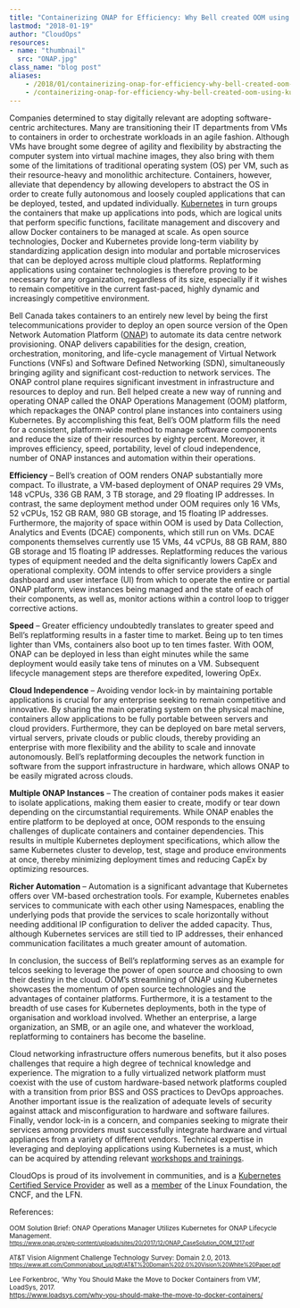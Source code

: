 ```yaml
---
title: "Containerizing ONAP for Efficiency: Why Bell created OOM using Kubernetes"
lastmod: "2018-01-19"
author: "CloudOps"
resources:
- name: "thumbnail"
  src: "ONAP.jpg"
class_name: "blog post"
aliases:
    - /2018/01/containerizing-onap-for-efficiency-why-bell-created-oom-using-kubernetes/
    - /containerizing-onap-for-efficiency-why-bell-created-oom-using-kubernetes/
---
```


<p>Companies determined to stay digitally relevant are adopting software-centric architectures. Many are transitioning their IT departments from VMs to containers in order to orchestrate workloads in an agile fashion. Although VMs have brought some degree of agility and flexibility by abstracting the computer system into virtual machine images, they also bring with them some of the limitations of traditional operating system (OS) per VM, such as their resource-heavy and monolithic architecture. Containers, however, alleviate that dependency by allowing developers to abstract the OS in order to create fully autonomous and loosely coupled applications that can be deployed, tested, and updated individually. <a href="https://www.cloudops.com/2018/01/lost-at-sea-navigating-the-complexities-of-kubernetes/" target="_blank">Kubernetes</a> in turn groups the containers that make up applications into pods, which are logical units that perform specific functions, facilitate management and discovery and allow Docker containers to be managed at scale. As open source technologies, Docker and Kubernetes provide long-term viability by standardizing application design into modular and portable microservices that can be deployed across multiple cloud platforms. Replatforming applications using container technologies is therefore proving to be necessary for any organization, regardless of its size, especially if it wishes to remain competitive in the current fast-paced, highly dynamic and increasingly competitive environment.</p><p>Bell Canada takes containers to an entirely new level by being the first telecommunications provider to deploy an open source version of the Open Network Automation Platform (<a href="https://www.onap.org/" target="_blank">ONAP</a>) to automate its data centre network provisioning. ONAP delivers capabilities for the design, creation, orchestration, monitoring, and life-cycle management of Virtual Network Functions (VNFs) and Software Defined Networking (SDN), simultaneously bringing agility and significant cost-reduction to network services. The ONAP control plane requires significant investment in infrastructure and resources to deploy and run. Bell helped create a new way of running and operating ONAP called the ONAP Operations Management (OOM) platform, which repackages the ONAP control plane instances into containers using Kubernetes. By accomplishing this feat, Bell’s OOM platform fills the need for a consistent, platform-wide method to manage software components and reduce the size of their resources by eighty percent. Moreover, it improves efficiency, speed, portability, level of cloud independence, number of ONAP instances and automation within their operations.</p><p><strong>Efficiency</strong> – Bell’s creation of OOM renders ONAP substantially more compact. To illustrate, a VM-based deployment of ONAP requires 29 VMs, 148 vCPUs, 336 GB RAM, 3 TB storage, and 29 floating IP addresses. In contrast, the same deployment method under OOM requires only 16 VMs, 52 vCPUs, 152 GB RAM, 980 GB storage, and 15 floating IP addresses. Furthermore, the majority of space within OOM is used by Data Collection, Analytics and Events (DCAE) components, which still run on VMs. DCAE components themselves currently use 15 VMs, 44 vCPUs, 88 GB RAM, 880 GB storage and 15 floating IP addresses. Replatforming reduces the various types of equipment needed and the delta significantly lowers CapEx and operational complexity. OOM intends to offer service providers a single dashboard and user interface (UI) from which to operate the entire or partial ONAP platform, view instances being managed and the state of each of their components, as well as, monitor actions within a control loop to trigger corrective actions.</p><p><strong>Speed</strong> – Greater efficiency undoubtedly translates to greater speed and Bell’s replatforming results in a faster time to market. Being up to ten times lighter than VMs, containers also boot up to ten times faster. With OOM, ONAP can be deployed in less than eight minutes while the same deployment would easily take tens of minutes on a VM. Subsequent lifecycle management steps are therefore expedited, lowering OpEx.</p><p><strong>Cloud Independence</strong> – Avoiding vendor lock-in by maintaining portable applications is crucial for any enterprise seeking to remain competitive and innovative. By sharing the main operating system on the physical machine, containers allow applications to be fully portable between servers and cloud providers. Furthermore, they can be deployed on bare metal servers, virtual servers, private clouds or public clouds, thereby providing an enterprise with more flexibility and the ability to scale and innovate autonomously. Bell’s replatforming decouples the network function in software from the support infrastructure in hardware, which allows ONAP to be easily migrated across clouds.</p><p><strong>Multiple ONAP Instances</strong> – The creation of container pods makes it easier to isolate applications, making them easier to create, modify or tear down depending on the circumstantial requirements. While ONAP enables the entire platform to be deployed at once, OOM responds to the ensuing challenges of duplicate containers and container dependencies. This results in multiple Kubernetes deployment specifications, which allow the same Kubernetes cluster to develop, test, stage and produce environments at once, thereby minimizing deployment times and reducing CapEx by optimizing resources.</p><p><strong>Richer Automation</strong> – Automation is a significant advantage that Kubernetes offers over VM-based orchestration tools. For example, Kubernetes enables services to communicate with each other using Namespaces, enabling the underlying pods that provide the services to scale horizontally without needing additional IP configuration to deliver the added capacity. Thus, although Kubernetes services are still tied to IP addresses, their enhanced communication facilitates a much greater amount of automation.</p><p>In conclusion, the success of Bell’s replatforming serves as an example for telcos seeking to leverage the power of open source and choosing to own their destiny in the cloud. OOM’s streamlining of ONAP using Kubernetes showcases the momentum of open source technologies and the advantages of container platforms. Furthermore, it is a testament to the breadth of use cases for Kubernetes deployments, both in the type of organisation and workload involved. Whether an enterprise, a large organization, an SMB, or an agile one, and whatever the workload, replatforming to containers has become the baseline.</p><p>Cloud networking infrastructure offers numerous benefits, but it also poses challenges that require a high degree of technical knowledge and experience. The migration to a fully virtualized network platform must coexist with the use of custom hardware-based network platforms coupled with a transition from prior BSS and OSS practices to DevOps approaches. Another  important issue is the realization of adequate levels of security against attack and misconfiguration to hardware and software failures. Finally, vendor lock-in is a concern, and companies seeking to migrate their services among providers must successfully integrate hardware and virtual appliances from a variety of different vendors. Technical expertise in leveraging and deploying applications using Kubernetes is a must, which can be acquired by attending relevant <a href="/calendar/" target="_blank">workshops and trainings</a>.</p><p>CloudOps is proud of its involvement in communities, and is a <a href="/cloudops-is-a-kubernetes-certified-service-provider/" target="_blank">Kubernetes Certified Service Provider</a> as well as a <a href="/cloudops-is-a-member-of-the-linux-foundation-the-lfn-and-the-cncf/" target="_blank">member</a> of the Linux Foundation, the CNCF, and the LFN.</p>
<p>References:</p>

<p><small>OOM Solution Brief: ONAP Operations Manager Utilizes Kubernetes for ONAP Lifecycle Management.<br> <small><a href="https://www.onap.org/wp-content/uploads/sites/20/2017/12/ONAP_CaseSolution_OOM_1217.pdf" target="_blank">https://www.onap.org/wp-content/uploads/sites/20/2017/12/ONAP_CaseSolution_OOM_1217.pdf</a></small></small></p>

<p><small>AT&amp;T Vision Alignment Challenge Technology Survey: Domain 2.0, 2013.<br> 
<small><a href="https://www.att.com/Common/about_us/pdf/AT&amp;T%20Domain%202.0%20Vision%20White%20Paper.pdf" target="_blank">https://www.att.com/Common/about_us/pdf/AT&amp;T%20Domain%202.0%20Vision%20White%20Paper.pdf</a></small></small></p>
<p><small>Lee Forkenbroc, ‘Why You Should Make the Move to Docker Containers from VM’, LoadSys, 2017.<br> <a href="https://www.loadsys.com/why-you-should-make-the-move-to-docker-containers/" target="_blank">https://www.loadsys.com/why-you-should-make-the-move-to-docker-containers/</a></small></p>